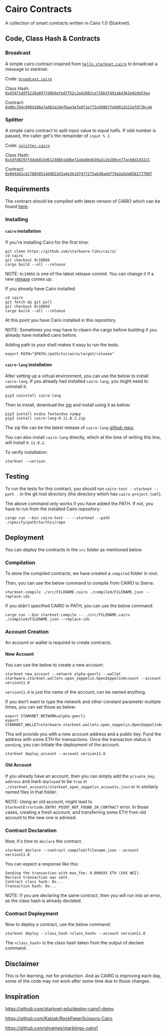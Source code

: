 # Cairo Contracts

A collection of smart contracts written in Cairo 1.0 (Starknet).

## Code, Class Hash & Contracts

### Broadcast
A simple cairo contract inspired from [`hello_starknet.cairo`](https://github.com/starknet-edu/deploy-cairo1-demo/blob/master/hello_starknet.cairo) to broadcast a message to starknet.

Code: [`broadcast.cairo`](./src/broadcast.cairo)

Class Hash: [`0x45971ddf5228a8977d069efed7752c2a42682ce718b3f491abd363e92dd53ea`](https://goerli.voyager.online/class/0x045971ddf5228a8977d069efed7752c2a42682ce718b3f491abd363e92dd53ea)

Contract: [`0x06c764c0404108a7ad63a24ef6aa3efe0f1e772a50887fe9d01d222efd73bc44`](https://goerli.voyager.online/contract/0x06c764c0404108a7ad63a24ef6aa3efe0f1e772a50887fe9d01d222efd73bc44)

### Splitter
A simple cairo contract to split input value to equal halfs. If odd number is passed, the caller get's the remainder of `input % 2`.

Code: [`splitter.cairo`](./src/splitter.cairo)

Class Hash: [`0x3dfd8297fdda6915d612488b1dd6ef2abe8b4b30a2c2e208ce77ac68d143221`](https://goerli.voyager.online/class/0x3dfd8297fdda6915d612488b1dd6ef2abe8b4b30a2c2e208ce77ac68d143221)

Contract: [`0x004dd1cb276858514dd823d3a4e3b1d74f7275a630addf79a3a5da0561777097`](https://goerli.voyager.online/contract/0x004dd1cb276858514dd823d3a4e3b1d74f7275a630addf79a3a5da0561777097)

## Requirements

The contract should be compiled with latest version of CAIRO which can be found [here](https://github.com/starkware-libs/cairo/releases).

### Installing

#### `cairo` installation

If you're installing Cairo for the first time:

```
git clone https://github.com/starkware-libs/cairo/
cd cairo
git checkout 9c19056
cargo build --all --release
```

NOTE: `9c19056` is one of the latest release commit. You can change it if a new [release](https://github.com/starkware-libs/cairo/releases) comes up.

If you already have Cairo installed:

```
cd cairo
git fetch && git pull
git checkout 9c19056
cargo build --all --release
```

At this point you have Cairo installed in this repository.

NOTE: Sometimes you may have to clearn the cargo before building if you already have installed cairo before.

Adding path to your shell makes it easy to run the tests.

```
export PATH="$PATH:/path/to/cairo/target/release"
```

#### `cairo-lang` installation

After setting up a virtual environment, you can use the below to install `cairo-lang`. If you already had installed `cairo-lang`, you might need to uninstall it.

```
pip3 uninstall cairo-lang
```

Then to install, download the [zip](https://github.com/starkware-libs/cairo-lang/releases) and install using it as below:

```
pip3 install ecdsa fastecdsa sympy
pip3 install cairo-lang-0.11.0.2.zip
```

The zip file can be the latest release of `cairo-lang` [github repo](https://github.com/starkware-libs/cairo-lang/releases).

You can also install `cairo-lang` directly, which at the time of writing this line, will install `0.11.0.2`.

To verify installation:
```
starknet --version
```

## Testing

To run the tests for this contract, you should run `cairo-test --starknet --path .` in the git root directory (the directory which has `cairo-project.toml`).

The above command only works if you have added the PATH. If not, you have to run from the installed Cairo repository:

`cargo run --bin cairo-test -- --starknet --path ./specify/path/to/this/repo`

## Deployment

You can deploy the contracts in the `src` folder as mentioned below.

### Compilation

To store the compiled contracts, we have created a `compiled` folder in root.

Then, you can use the below command to compile from CAIRO to Sierra:

```
starknet-compile ./src/FILENAME.cairo ./compiled/FILENAME.json --replace-ids
```

If you didn't specified CAIRO in PATH, you can use the below command:

```
cargo run --bin starknet-compile -- ./src/FILENAME.cairo ./compiled/FILENAME.json --replace-ids
```

### Account Creation

An account or wallet is required to create contracts.

#### New Account

You can use the below to create a new account:

```
starknet new_account --network alpha-goerli --wallet starkware.starknet.wallets.open_zeppelin.OpenZeppelinAccount --account version11.0
```

`version11.0` is just the name of the account, can be named anything.

If you don't want to type the network and other constant parameter multiple times, you can set those as below:

```
export STARKNET_NETWORK=alpha-goerli
export STARKNET_WALLET=starkware.starknet.wallets.open_zeppelin.OpenZeppelinAccount
```

This will provide you with a new account address and a public key. Fund the address with some ETH for transactions. Once the transaction status is `pending`, you can initiate the deployment of the account.

```
starknet deploy_account --account version11.0
```

#### Old Account

If you already have an account, then you can simply add the `private_key`, `address` and mark `deployed` to be `true` in `./starknet_accounts/starknet_open_zeppelin_accounts.json` or in similarly named files in that folder.

NOTE: Using an old account, might lead to `StarknetErrorCode.ENTRY_POINT_NOT_FOUND_IN_CONTRACT` error. In those cases, creating a fresh account, and transferring some ETH from old account to the new one is advised.

### Contract Declaration

Now, it's time to `declare` the contract.

```
starknet declare --contract compiled/filename.json --account version11.0
```

You can expect a response like this:

```
Sending the transaction with max_fee: 0.000XXX ETH (XXX WEI).
Declare transaction was sent.
Contract class hash: 0x...
Transaction hash: 0x...
```

NOTE: If you are declaring the same contract, then you will run into an error, as the class hash is already declated.

### Contract Deployment

Now to deploy a contract, use the below command:

```
starknet deploy --class_hash <class_hash> --account version11.0
```

The `<class_hash>` is the class hash taken from the output of declare command.

## Disclaimer

This is for learning, not for production. And as CAIRO is improving each day, some of the code may not work after some time due to those changes.

## Inspiration

https://github.com/starknet-edu/deploy-cairo1-demo

https://github.com/Kalzak/RockPaperScissors-Cairo

https://github.com/shramee/starklings-cairo1
